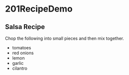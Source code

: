# 201RecipeDemo

## Salsa Recipe

Chop the following into small pieces and then mix together.

- tomatoes
- red onions
- lemon
- garlic
- cilantro